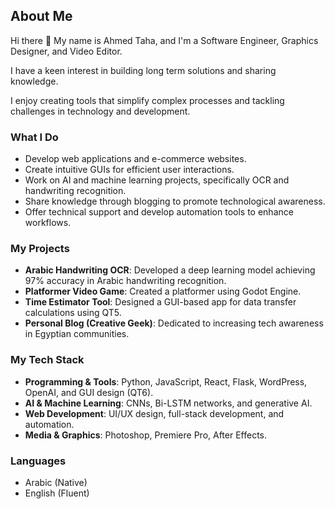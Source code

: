 ## About Me

Hi there 👋
My name is Ahmed Taha, and I'm a Software Engineer, Graphics Designer, and Video Editor.

I have a keen interest in building long term solutions and sharing knowledge.

I enjoy creating tools that simplify complex processes and tackling challenges in technology and development.

### What I Do

- Develop web applications and e-commerce websites.
- Create intuitive GUIs for efficient user interactions.
- Work on AI and machine learning projects, specifically OCR and handwriting recognition.
- Share knowledge through blogging to promote technological awareness.
- Offer technical support and develop automation tools to enhance workflows.

### My Projects

- **Arabic Handwriting OCR**: Developed a deep learning model achieving 97% accuracy in Arabic handwriting recognition.
- **Platformer Video Game**: Created a platformer using Godot Engine.
- **Time Estimator Tool**: Designed a GUI-based app for data transfer calculations using QT5.
- **Personal Blog (Creative Geek)**: Dedicated to increasing tech awareness in Egyptian communities.

### My Tech Stack

- **Programming & Tools**: Python, JavaScript, React, Flask, WordPress, OpenAI, and GUI design (QT6).
- **AI & Machine Learning**: CNNs, Bi-LSTM networks, and generative AI.
- **Web Development**: UI/UX design, full-stack development, and automation.
- **Media & Graphics**: Photoshop, Premiere Pro, After Effects.

### Languages

- Arabic (Native)
- English (Fluent)
